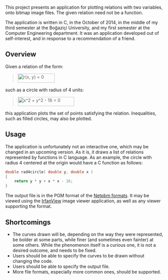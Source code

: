 This project presents an application for plotting relations with two variables, onto bitmap image files.
The given relation need not be a function.

The application is written in C, in the October of 2014, in the middle of my third semester at the Boğaziçi University,
and my first semester at the Computer Engineering department.
It was an application developed out of self-interest, and in response to a recommendation of a friend.

## Overview

Given a relation of the form:

> <img src="http://www.sciweavers.org/tex2img.php?eq=r%28x%2C%20y%29%20%3D%200&bc=White&fc=Black&im=jpg&fs=18&ff=modern&edit=0" align="center" border="0" alt="r(x, y) = 0" width="117" height="29" />

such as a circle with radius of 4 units:

> <img src="http://www.sciweavers.org/tex2img.php?eq=x%5E2%20%2B%20y%5E2%20-%2016%20%3D%200&bc=White&fc=Black&im=jpg&fs=18&ff=modern&edit=0" align="center" border="0" alt="x^2 + y^2 - 16 = 0" width="179" height="29" />

this application plots the set of points satisfying the relation.
Inequalities, such as filled circles, may also be plotted.

## Usage

The application is unfortunately not an interactive one, which may be changed in an upcoming version.
As it is, it draws a list of relations represented by functions in C language.
As an example, the circle with radius 4 centered at the origin would have a C function as follows:

```c
double rad4circle( double y, double x )
{
    return y * y + x * x - 16;
}
```

The output file is in the PGM format of the [Netpbm formats](https://en.wikipedia.org/wiki/Netpbm_format).
It may be viewed using the [IrfanView](http://www.irfanview.com/) image viewer application, as well as any viewer supporting the format.

## Shortcomings

- The curves drawn will be, depending on the way they were represented, be bolder at some parts, while finer (and sometimes even fainter)
at some others. While the phenomenon itself is a curious one, it is not a desired outcome, and needs to be fixed.
- Users should be able to specify the curves to be drawn without changing the code.
- Users should be able to specify the output file.
- More file formats, especially more common ones, should be supported.

